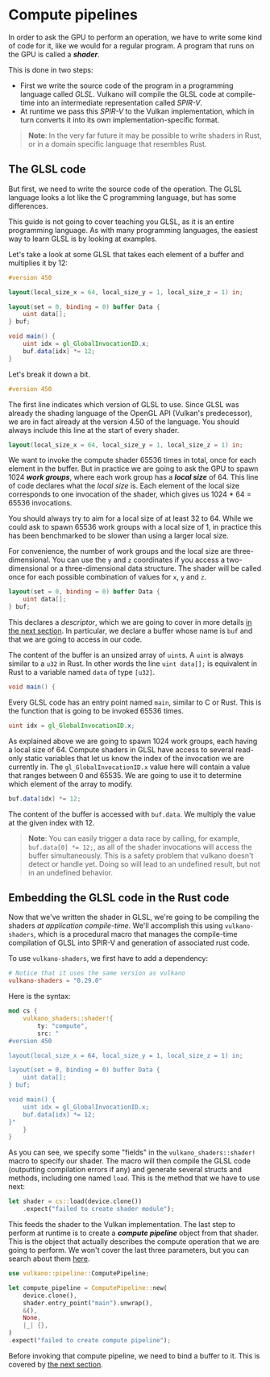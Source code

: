 # Compute pipelines

In order to ask the GPU to perform an operation, we have to write some kind of code for it, like we
would for a regular program. A program that runs on the GPU is called a ***shader***.

This is done in two steps:

- First we write the source code of the program in a programming language called *GLSL*. Vulkano
  will compile the GLSL code at compile-time into an intermediate representation called *SPIR-V*.
- At runtime we pass this *SPIR-V* to the Vulkan implementation, which in turn converts it into
  its own implementation-specific format.

<center><object data="/guide-compute-pipeline-1.svg"></object></center>

> **Note**: In the very far future it may be possible to write shaders in Rust, or in a
> domain specific language that resembles Rust.

## The GLSL code

But first, we need to write the source code of the operation. The GLSL language looks a lot like
the C programming language, but has some differences.

This guide is not going to cover teaching you GLSL, as it is an entire programming language. As with
many programming languages, the easiest way to learn GLSL is by looking at examples.

Let's take a look at some GLSL that takes each element of a buffer and multiplies it by 12:

```glsl
#version 450

layout(local_size_x = 64, local_size_y = 1, local_size_z = 1) in;

layout(set = 0, binding = 0) buffer Data {
    uint data[];
} buf;

void main() {
    uint idx = gl_GlobalInvocationID.x;
    buf.data[idx] *= 12;
}
```

Let's break it down a bit.

```glsl
#version 450
```

The first line indicates which version of GLSL to use. Since GLSL was already the shading language
of the OpenGL API (Vulkan's predecessor), we are in fact already at the version 4.50 of the
language. You should always include this line at the start of every shader.

```glsl
layout(local_size_x = 64, local_size_y = 1, local_size_z = 1) in;
```

We want to invoke the compute shader 65536 times in total, once for each element in the buffer.
But in practice we are going to ask the GPU to spawn 1024 ***work groups***, where each work group
has a ***local size*** of 64. This line of code declares what the *local size* is. Each element of
the local size corresponds to one invocation of the shader, which gives us 1024 * 64 = 65536
invocations.

You should always try to aim for a local size of at least 32 to 64. While we could ask to spawn
65536 work groups with a local size of 1, in practice this has been benchmarked to be slower than
using a larger local size.

For convenience, the number of work groups and the local size are three-dimensional. You can use
the `y` and `z` coordinates if you access a two-dimensional or a three-dimensional data structure.
The shader will be called once for each possible combination of values for `x`, `y` and `z`.

```glsl
layout(set = 0, binding = 0) buffer Data {
    uint data[];
} buf;
```

This declares a *descriptor*, which we are going to cover in more details [in the next
section](/guide/descriptor-sets). In particular, we declare a buffer whose name is `buf` and that
we are going to access in our code.

The content of the buffer is an unsized array of `uint`s. A `uint` is always similar to a `u32`
in Rust. In other words the line `uint data[];` is equivalent in Rust to a variable named `data`
of type `[u32]`.

```glsl
void main() {
```

Every GLSL code has an entry point named `main`, similar to C or Rust. This is the function that
is going to be invoked 65536 times.

```glsl
uint idx = gl_GlobalInvocationID.x;
```

As explained above we are going to spawn 1024 work groups, each having a local size of 64. Compute
shaders in GLSL have access to several read-only static variables that let us know the index of
the invocation we are currently in. The `gl_GlobalInvocationID.x` value here will contain a value
that ranges between 0 and 65535. We are going to use it to determine which element of the array
to modify.

```glsl
buf.data[idx] *= 12;
```

The content of the buffer is accessed with `buf.data`. We multiply the value at the given index
with 12.

> **Note**: You can easily trigger a data race by calling, for example, `buf.data[0] *= 12;`, as all
> of the shader invocations will access the buffer simultaneously. This is a safety problem that
> vulkano doesn't detect or handle yet. Doing so will lead to an undefined result, but not in an
> undefined behavior.

## Embedding the GLSL code in the Rust code

Now that we've written the shader in GLSL, we're going to be compiling the shaders *at
application compile-time*. We'll accomplish this using `vulkano-shaders`, which is a procedural macro that manages the compile-time compilation of GLSL into SPIR-V and generation of associated rust code.

To use `vulkano-shaders`, we first have to add a dependency:

```toml
# Notice that it uses the same version as vulkano
vulkano-shaders = "0.29.0"
```

Here is the syntax:

```rust
mod cs {
    vulkano_shaders::shader!{
        ty: "compute",
        src: "
#version 450

layout(local_size_x = 64, local_size_y = 1, local_size_z = 1) in;

layout(set = 0, binding = 0) buffer Data {
    uint data[];
} buf;

void main() {
    uint idx = gl_GlobalInvocationID.x;
    buf.data[idx] *= 12;
}"
    }
}
```

As you can see, we specify some "fields" in the `vulkano_shaders::shader!` macro to specify our shader.
The macro will then compile the GLSL code (outputting compilation errors if any) and generate several structs and methods, including one named `load`.
This is the method that we have to use next:

```rust
let shader = cs::load(device.clone())
    .expect("failed to create shader module");
```

This feeds the shader to the Vulkan implementation. The last step to perform at runtime is to
create a ***compute pipeline*** object from that shader. This is the object that actually describes
the compute operation that we are going to perform. We won't cover the last three parameters, but
you can search about them
[here](https://docs.rs/vulkano/0.28.0/vulkano/pipeline/compute/struct.ComputePipeline.html).

```rust
use vulkano::pipeline::ComputePipeline;

let compute_pipeline = ComputePipeline::new(
    device.clone(),
    shader.entry_point("main").unwrap(),
    &(),
    None,
    |_| {},
)
.expect("failed to create compute pipeline");
```

Before invoking that compute pipeline, we need to bind a buffer to it. This is covered by [the
next section](/guide/descriptor-sets).
